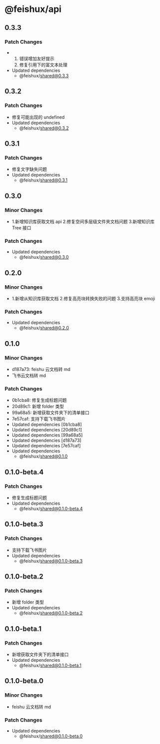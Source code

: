 # @feishux/api

## 0.3.3

### Patch Changes

- 1. 错误增加友好提示
  2. 修复引用下的富文本处理
- Updated dependencies
  - @feishux/shared@0.3.3

## 0.3.2

### Patch Changes

- 修复可能出现的 undefined
- Updated dependencies
  - @feishux/shared@0.3.2

## 0.3.1

### Patch Changes

- 修复文字缺失问题
- Updated dependencies
  - @feishux/shared@0.3.1

## 0.3.0

### Minor Changes

- 1.新增知识库获取文档 api 2.修复空间多层级文件夹文档问题 3.新增知识库 Tree 接口

### Patch Changes

- Updated dependencies
  - @feishux/shared@0.3.0

## 0.2.0

### Minor Changes

- 1.新增从知识库获取文档 2.修复高亮块转换失败的问题 3.支持高亮块 emoji

### Patch Changes

- Updated dependencies
  - @feishux/shared@0.2.0

## 0.1.0

### Minor Changes

- d187a73: feishu 云文档转 md
- 飞书云文档转 md

### Patch Changes

- 0b1cba8: 修复生成标题问题
- 20d89c1: 新增 folder 类型
- 99a68a5: 新增获取文件夹下的清单接口
- 7e57caf: 支持下载飞书图片
- Updated dependencies [0b1cba8]
- Updated dependencies [20d89c1]
- Updated dependencies [99a68a5]
- Updated dependencies [d187a73]
- Updated dependencies [7e57caf]
- Updated dependencies
  - @feishux/shared@0.1.0

## 0.1.0-beta.4

### Patch Changes

- 修复生成标题问题
- Updated dependencies
  - @feishux/shared@0.1.0-beta.4

## 0.1.0-beta.3

### Patch Changes

- 支持下载飞书图片
- Updated dependencies
  - @feishux/shared@0.1.0-beta.3

## 0.1.0-beta.2

### Patch Changes

- 新增 folder 类型
- Updated dependencies
  - @feishux/shared@0.1.0-beta.2

## 0.1.0-beta.1

### Patch Changes

- 新增获取文件夹下的清单接口
- Updated dependencies
  - @feishux/shared@0.1.0-beta.1

## 0.1.0-beta.0

### Minor Changes

- feishu 云文档转 md

### Patch Changes

- Updated dependencies
  - @feishux/shared@0.1.0-beta.0
